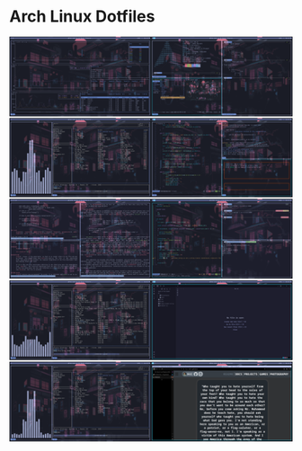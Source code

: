 # Arch Linux Dotfiles

![](img/idk.png)
![](img/neovim.png)
![](img/man.png)
![](img/obsidian.png)
![](img/firefox.png)
